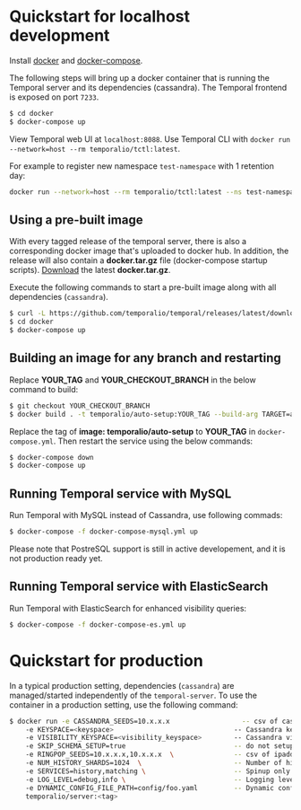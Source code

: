 Quickstart for localhost development
====================================

Install [docker](https://docs.docker.com/engine/installation/) and [docker-compose](https://docs.docker.com/compose/install/).

The following steps will bring up a docker container that is running the Temporal server
and its dependencies (cassandra). The Temporal
frontend is exposed on port `7233`.

```bash
$ cd docker
$ docker-compose up
```

View Temporal web UI at `localhost:8088`.
Use Temporal CLI with `docker run --network=host --rm temporalio/tctl:latest`.

For example to register new namespace `test-namespace` with 1 retention day:
```bash
docker run --network=host --rm temporalio/tctl:latest --ns test-namespace namespace register -rd 1`
```

Using a pre-built image
-----------------------
With every tagged release of the temporal server, there is also a corresponding
docker image that's uploaded to docker hub. In addition, the release will also
contain a **docker.tar.gz** file (docker-compose startup scripts).
[Download](https://github.com/temporalio/temporal/releases/latest) the latest **docker.tar.gz**.

Execute the following
commands to start a pre-built image along with all dependencies (`cassandra`).

```bash
$ curl -L https://github.com/temporalio/temporal/releases/latest/download/docker.tar.gz | tar -xz
$ cd docker
$ docker-compose up
```

Building an image for any branch and restarting
-----------------------------------------
Replace **YOUR_TAG** and **YOUR_CHECKOUT_BRANCH** in the below command to build:
```bash
$ git checkout YOUR_CHECKOUT_BRANCH
$ docker build . -t temporalio/auto-setup:YOUR_TAG --build-arg TARGET=auto-setup
```
Replace the tag of **image: temporalio/auto-setup** to **YOUR_TAG** in `docker-compose.yml`.
Then restart the service using the below commands:
```bash
$ docker-compose down
$ docker-compose up
```

Running Temporal service with MySQL
-----------------------------------------

Run Temporal with MySQL instead of Cassandra, use following commads:

```bash
$ docker-compose -f docker-compose-mysql.yml up
```

Please note that PostreSQL support is still in active developement, and it is not production ready yet.

Running Temporal service with ElasticSearch
-----------------------------------------

Run Temporal with ElasticSearch for enhanced visibility queries:

```bash
$ docker-compose -f docker-compose-es.yml up
```

Quickstart for production
=========================
In a typical production setting, dependencies (`cassandra`) are
managed/started independently of the `temporal-server`. To use the container in
a production setting, use the following command:

```bash
$ docker run -e CASSANDRA_SEEDS=10.x.x.x                  -- csv of cassandra server ipaddrs
    -e KEYSPACE=<keyspace>                              -- Cassandra keyspace
    -e VISIBILITY_KEYSPACE=<visibility_keyspace>        -- Cassandra visibility keyspace
    -e SKIP_SCHEMA_SETUP=true                           -- do not setup cassandra schema during startup
    -e RINGPOP_SEEDS=10.x.x.x,10.x.x.x  \               -- csv of ipaddrs for gossip bootstrap
    -e NUM_HISTORY_SHARDS=1024  \                       -- Number of history shards
    -e SERVICES=history,matching \                      -- Spinup only the provided services
    -e LOG_LEVEL=debug,info \                           -- Logging level
    -e DYNAMIC_CONFIG_FILE_PATH=config/foo.yaml         -- Dynamic config file to be watched
    temporalio/server:<tag>
```
